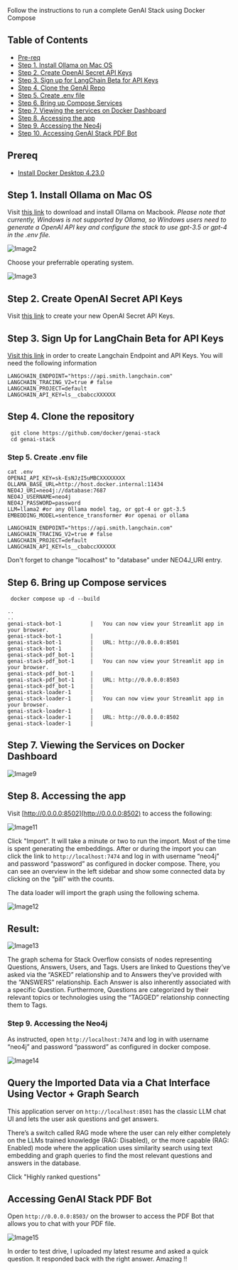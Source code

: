 Follow the instructions to run a complete GenAI Stack using Docker Compose

## Table of Contents

- [Pre-req](#prereq)
- [Step 1. Install Ollama on Mac OS](#step-1-install-ollama-on-mac-os)
- [Step 2. Create OpenAI Secret API Keys](#step-2-create-openai-secret-api-keys)
- [Step 3. Sign up for LangChain Beta for API Keys](#step-3-sign-up-for-langchain-beta-for-api-keys)
- [Step 4. Clone the GenAI Repo](#step-4-clone-the-genai-repo)
- [Step 5. Create .env file](#step-5-create-.env-file)
- [Step 6. Bring up Compose Services](#step-6-bring-up-compose-services)
- [Step 7. Viewing the services on Docker Dashboard](#step-7-viewing-the-services-on-docker-dashboard)
- [Step 8. Accessing the app](#step-8-accessing-the-app)
- [Step 9. Accessing the Neo4j](#step-9-accessing-the-neo4j) 
- [Step 10. Accessing GenAI Stack PDF Bot](#step-10-accessing-genai-stack-pdf-bot) 



## Prereq

- [Install Docker Desktop 4.23.0](https://docs.docker.com/desktop/install/mac-install/)


## Step 1. Install Ollama on Mac OS



Visit [this link](https://ollama.ai/) to download and install Ollama on Macbook.
_Please note that currently, Windows is not supported by Ollama, so Windows users need to generate a OpenAI API key and configure the stack to use gpt-3.5 or gpt-4 in the .env file._

![Image2](https://dev-to-uploads.s3.amazonaws.com/uploads/articles/vbn2gzk1wridnwo60bve.png)

Choose your preferrable operating system. 


![Image3](https://dev-to-uploads.s3.amazonaws.com/uploads/articles/3ldzwwl9s7cqhhybacfy.png)


## Step 2. Create OpenAI Secret API Keys

Visit [this link](https://platform.openai.com/account/api-keys) to create your new OpenAI Secret API Keys.

## Step 3. Sign Up for LangChain Beta for API Keys

[Visit this link](https://www.langchain.com/langsmith) in order to create Langchain Endpoint and API Keys. You will need the following information

```
LANGCHAIN_ENDPOINT="https://api.smith.langchain.com"
LANGCHAIN_TRACING_V2=true # false
LANGCHAIN_PROJECT=default
LANGCHAIN_API_KEY=ls__cbabccXXXXXX
```

## Step 4. Clone the repository

```
 git clone https://github.com/docker/genai-stack
 cd genai-stack
```



### Step 5. Create .env file



```
cat .env 
OPENAI_API_KEY=sk-EsNJzI5uMBCXXXXXXXX
OLLAMA_BASE_URL=http://host.docker.internal:11434
NEO4J_URI=neo4j://database:7687
NEO4J_USERNAME=neo4j
NEO4J_PASSWORD=password
LLM=llama2 #or any Ollama model tag, or gpt-4 or gpt-3.5
EMBEDDING_MODEL=sentence_transformer #or openai or ollama

LANGCHAIN_ENDPOINT="https://api.smith.langchain.com"
LANGCHAIN_TRACING_V2=true # false
LANGCHAIN_PROJECT=default
LANGCHAIN_API_KEY=ls__cbabccXXXXXX
```

Don't forget to change "localhost" to "database" under NEO4J_URI entry.

## Step 6. Bring up Compose services

```
 docker compose up -d --build
```

```
..
..
genai-stack-bot-1         |   You can now view your Streamlit app in your browser.
genai-stack-bot-1         |
genai-stack-bot-1         |   URL: http://0.0.0.0:8501
genai-stack-bot-1         |
genai-stack-pdf_bot-1     |
genai-stack-pdf_bot-1     |   You can now view your Streamlit app in your browser.
genai-stack-pdf_bot-1     |
genai-stack-pdf_bot-1     |   URL: http://0.0.0.0:8503
genai-stack-pdf_bot-1     |
genai-stack-loader-1      |
genai-stack-loader-1      |   You can now view your Streamlit app in your browser.
genai-stack-loader-1      |
genai-stack-loader-1      |   URL: http://0.0.0.0:8502
genai-stack-loader-1      |
```

## Step 7. Viewing the Services on Docker Dashboard



![Image9](https://dev-to-uploads.s3.amazonaws.com/uploads/articles/i4f9w0emxz783prwxp2k.png)

## Step 8. Accessing the app

Visit [http://0.0.0.0:8502](http://0.0.0.0:8502) to access the following:


![Image11](https://dev-to-uploads.s3.amazonaws.com/uploads/articles/9meuijb9sctt417rt7m3.png)

Click "Import". It will take a minute or two to run the import. Most of the time is spent generating the embeddings. After or during the import you can click the link to `http://localhost:7474` and log in with username “neo4j” and password “password” as configured in docker compose. There, you can see an overview in the left sidebar and show some connected data by clicking on the “pill” with the counts.

The data loader will import the graph using the following schema.


![Image12](https://dev-to-uploads.s3.amazonaws.com/uploads/articles/5pv8g4kymilf1xq0pybd.png)

## Result:


![Image13](https://dev-to-uploads.s3.amazonaws.com/uploads/articles/agpcckqn261t69t6ukf4.png)

The graph schema for Stack Overflow consists of nodes representing Questions, Answers, Users, and Tags. Users are linked to Questions they’ve asked via the “ASKED” relationship and to Answers they’ve provided with the “ANSWERS” relationship. Each Answer is also inherently associated with a specific Question. Furthermore, Questions are categorized by their relevant topics or technologies using the “TAGGED” relationship connecting them to Tags.

### Step 9. Accessing the Neo4j

As instructed, open `http://localhost:7474` and log in with username “neo4j” and password “password” as configured in docker compose.

![Image14](https://dev-to-uploads.s3.amazonaws.com/uploads/articles/mrnhfnctjh2ai2kbdeib.png)


## Query the Imported Data via a Chat Interface Using Vector + Graph Search

This application server on `http://localhost:8501` has the classic LLM chat UI and lets the user ask questions and get answers.

There’s a switch called RAG mode where the user can rely either completely on the LLMs trained knowledge (RAG: Disabled), or the more capable (RAG: Enabled) mode where the application uses similarity search using text embedding and graph queries to find the most relevant questions and answers in the database.

Click "Highly ranked questions"


## Accessing GenAI Stack PDF Bot

Open `http://0.0.0.0:8503/` on the browser to access the PDF Bot that allows you to chat with your PDF file.

![Image15](https://dev-to-uploads.s3.amazonaws.com/uploads/articles/v8hs4fipvmvxerdp1e6z.png)

In order to test drive, I uploaded my latest resume and asked a quick question.  It responded back with the right answer. Amazing !!
 

